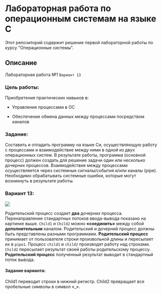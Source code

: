 # Лабораторная работа по операционным системам на языке C

Этот репозиторий содержит решение первой лабораторной работы по курсу "Операционные системы".



## Описание

Лабораторная работа №1 `Вариант 13`

### Цель работы:

Приобретение практических навыков в:

- Управление процессами в ОС

- Обеспечение обмена данных между процессами посредством каналов
  
  

### Задание:

Составить и отладить программу на языке Си, осуществляющую работу с процессами и взаимодействие между ними в одной из двух операционных систем. В результате работы, программа (основной процесс) должен создать для решение задачи один или несколько дочерних процессов. Взаимодействие между процессами осуществляется через системные сигналы/события и/или каналы (pipe). Необходимо обрабатывать системные ошибки, которые могут возникнуть в результате работы.

### Вариант 13:

![](C:\Users\ARTno\AppData\Roaming\marktext\images\2025-10-03-13-35-58-image.png)

Родительский процесс создает **два** дочерних процесса. Перенаправление стандартных потоков ввода-вывода показано на картинке выше. `Child1` и `Child2` можно **«соединить»** между собой **дополнительным** каналом. Родительский и дочерний процесс должны быть представлены разными программами. 
**Родительский процесс** принимает от пользователя строки произвольной длины и пересылает их в `pipe1`. Процесс `child1` и `child2` производят работу над строками. `Child2` пересылает результат своей работы родительскому процессу. **Родительский процесс** полученный результат выводит в стандартный поток вывода.

#### Задание варианта:

Child1 переводит строки в нижний регистр. Child2 превращает все пробельные 
символы в символ «_».


